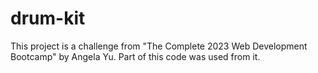 # drum-kit


This project is a challenge from "The Complete 2023 Web Development Bootcamp" by Angela Yu. Part of this code was used from it.
